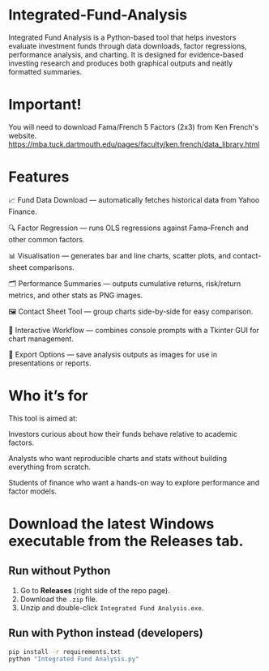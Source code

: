 # Integrated-Fund-Analysis
Integrated Fund Analysis is a Python-based tool that helps investors evaluate investment funds through data downloads, factor regressions, performance analysis, and charting. It is designed for evidence-based investing research and produces both graphical outputs and neatly formatted summaries.

# Important! 
You will need to download Fama/French 5 Factors (2x3) from Ken French's website. https://mba.tuck.dartmouth.edu/pages/faculty/ken.french/data_library.html

# Features

📈 Fund Data Download — automatically fetches historical data from Yahoo Finance.

🔍 Factor Regression — runs OLS regressions against Fama–French and other common factors.

📊 Visualisation — generates bar and line charts, scatter plots, and contact-sheet comparisons.

🗂️ Performance Summaries — outputs cumulative returns, risk/return metrics, and other stats as PNG images.

🖼️ Contact Sheet Tool — group charts side-by-side for easy comparison.

🧰 Interactive Workflow — combines console prompts with a Tkinter GUI for chart management.

📝 Export Options — save analysis outputs as images for use in presentations or reports.

# Who it’s for

This tool is aimed at:

Investors curious about how their funds behave relative to academic factors.

Analysts who want reproducible charts and stats without building everything from scratch.

Students of finance who want a hands-on way to explore performance and factor models.

# Download the latest Windows executable from the **Releases** tab.

## Run without Python
1. Go to **Releases** (right side of the repo page).
2. Download the `.zip` file.
3. Unzip and double-click `Integrated Fund Analysis.exe`.

## Run with Python instead (developers)
```bash
pip install -r requirements.txt
python "Integrated Fund Analysis.py"
